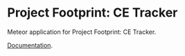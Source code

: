 # Project Footprint: CE Tracker

Meteor application for Project Footprint: CE Tracker.


[Documentation](https://project-footprint-tracker.github.io/ProjectFootprintTracker.github.io/).

